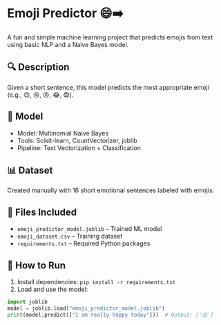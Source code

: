 
# Emoji Predictor 😄➡️

A fun and simple machine learning project that predicts emojis from text using basic NLP and a Naive Bayes model.

## 🔍 Description
Given a short sentence, this model predicts the most appropriate emoji (e.g., 😊, 😢, 😠, 😂, 😨).

## 🧠 Model
- Model: Multinomial Naive Bayes
- Tools: Scikit-learn, CountVectorizer, joblib
- Pipeline: Text Vectorization + Classification

## 📊 Dataset
Created manually with 16 short emotional sentences labeled with emojis.

## 📂 Files Included
- `emoji_predictor_model.joblib` – Trained ML model
- `emoji_dataset.csv` – Training dataset
- `requirements.txt` – Required Python packages

## 🚀 How to Run
1. Install dependencies: `pip install -r requirements.txt`
2. Load and use the model:

```python
import joblib
model = joblib.load("emoji_predictor_model.joblib")
print(model.predict(["I am really happy today"]))  # Output: ['😊']
```
